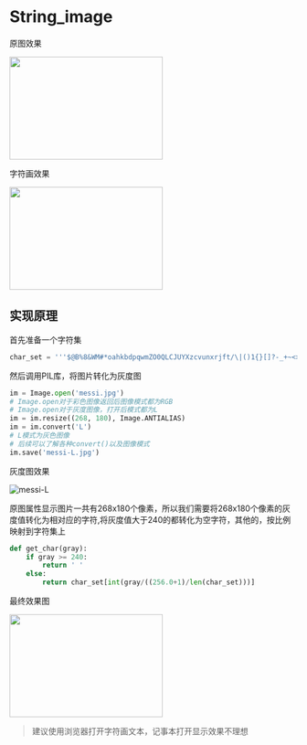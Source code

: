 # String_image
原图效果

<img src="https://user-images.githubusercontent.com/111946478/219236864-c5b73d94-d655-49e7-b2ec-3507832d5fe2.jpg" width = "268" height = "180" alt="" align=center />

字符画效果

<img src="https://user-images.githubusercontent.com/111946478/219244975-22ed466a-17b0-4aff-a1f1-11b4f5f16c59.jpeg" width = "268" height = "180" alt="" align=center />


## 实现原理
首先准备一个字符集

```python
char_set = '''$@B%8&WM#*oahkbdpqwmZO0QLCJUYXzcvunxrjft/\|()1{}[]?-_+~<>i!lI;:,\"^`'. '''
```

然后调用PIL库，将图片转化为灰度图

```python
im = Image.open('messi.jpg')   
# Image.open对于彩色图像返回后图像模式都为RGB
# Image.open对于灰度图像，打开后模式都为L
im = im.resize((268, 180), Image.ANTIALIAS)
im = im.convert('L')
# L模式为灰色图像
# 后续可以了解各种convert()以及图像模式
im.save('messi-L.jpg')
```

灰度图效果

![messi-L](https://user-images.githubusercontent.com/111946478/219238150-195db50f-8447-446d-ac70-7d23ff97788d.jpg)

原图属性显示图片一共有268x180个像素，所以我们需要将268x180个像素的灰度值转化为相对应的字符,将灰度值大于240的都转化为空字符，其他的，按比例映射到字符集上

```python
def get_char(gray):
    if gray >= 240:
        return ' '
    else:
        return char_set[int(gray/((256.0+1)/len(char_set)))]
```

最终效果图

<img src="https://user-images.githubusercontent.com/111946478/219239588-2d69c2a5-161b-41b7-be51-9add229674cb.jpeg" width = "268" height = "180" alt="" align=center />


> 建议使用浏览器打开字符画文本，记事本打开显示效果不理想
